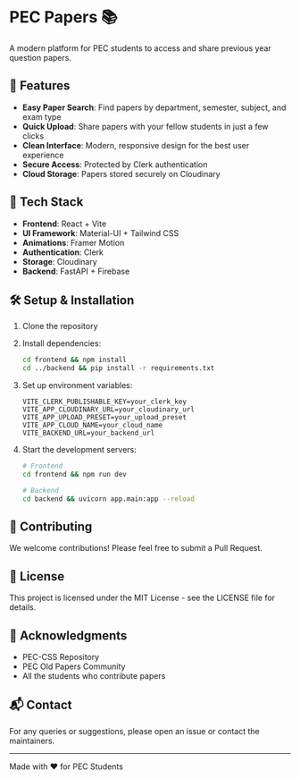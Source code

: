 # PEC Papers 📚

A modern platform for PEC students to access and share previous year question papers.

## 🌟 Features

- **Easy Paper Search**: Find papers by department, semester, subject, and exam type
- **Quick Upload**: Share papers with your fellow students in just a few clicks
- **Clean Interface**: Modern, responsive design for the best user experience
- **Secure Access**: Protected by Clerk authentication
- **Cloud Storage**: Papers stored securely on Cloudinary

## 🚀 Tech Stack

- **Frontend**: React + Vite
- **UI Framework**: Material-UI + Tailwind CSS
- **Animations**: Framer Motion
- **Authentication**: Clerk
- **Storage**: Cloudinary
- **Backend**: FastAPI + Firebase

## 🛠️ Setup & Installation

1. Clone the repository
2. Install dependencies:
   ```bash
   cd frontend && npm install
   cd ../backend && pip install -r requirements.txt
   ```
3. Set up environment variables:
   ```
   VITE_CLERK_PUBLISHABLE_KEY=your_clerk_key
   VITE_APP_CLOUDINARY_URL=your_cloudinary_url
   VITE_APP_UPLOAD_PRESET=your_upload_preset
   VITE_APP_CLOUD_NAME=your_cloud_name
   VITE_BACKEND_URL=your_backend_url
   ```

4. Start the development servers:
   ```bash
   # Frontend
   cd frontend && npm run dev

   # Backend
   cd backend && uvicorn app.main:app --reload
   ```

## 🤝 Contributing

We welcome contributions! Please feel free to submit a Pull Request.

## 📝 License

This project is licensed under the MIT License - see the LICENSE file for details.

## 🙏 Acknowledgments

- PEC-CSS Repository
- PEC Old Papers Community
- All the students who contribute papers

## 📬 Contact

For any queries or suggestions, please open an issue or contact the maintainers.

---
Made with ❤️ for PEC Students